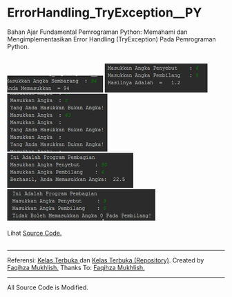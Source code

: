 # ErrorHandling_TryException__PY
Bahan Ajar Fundamental Pemrograman Python: Memahami dan Mengimplementasikan Error Handling (TryException) Pada Pemrograman Python.<br><br>

<img src="https://github.com/RizkyKhapidsyah/ErrorHandling_TryException__PY/blob/master/rslts/001.PNG">
<img src="https://github.com/RizkyKhapidsyah/ErrorHandling_TryException__PY/blob/master/rslts/002.PNG">
<img src="https://github.com/RizkyKhapidsyah/ErrorHandling_TryException__PY/blob/master/rslts/003.PNG">
<img src="https://github.com/RizkyKhapidsyah/ErrorHandling_TryException__PY/blob/master/rslts/004.PNG">
<img src="https://github.com/RizkyKhapidsyah/ErrorHandling_TryException__PY/blob/master/rslts/005.PNG"><br><br>
Lihat <a href="https://github.com/RizkyKhapidsyah/ErrorHandling_TryException__PY/tree/master/Programs">Source Code.</a><br><br>

-----
Referensi: <a href="https://www.youtube.com/user/faqihzamukhlish"> Kelas Terbuka </a> dan <a href="https://github.com/kelasterbuka"> Kelas Terbuka (Repository)</a>. Created by <a href="https://github.com/faqihza">Faqihza Mukhlish.</a> Thanks To: <a href="https://www.youtube.com/channel/UCRGHjysoCemh4y7tCJQs30w/about">Faqihza Mukhlish.</a><br>

-----
All Source Code is Modified.
